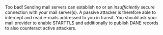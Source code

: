Too bad! Sending mail servers can establish *no* or an *insufficiently* secure connection with your mail server(s). A passive attacker is therefore able to intercept and read e-mails addressed to you in transit. You should ask your mail provider to enable STARTTLS and additionally to publish DANE records to also counteract active attackers.
